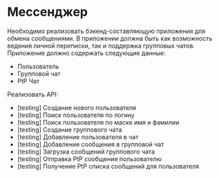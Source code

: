 # Мессенджер
Необходимо реализовать бэкенд-составляющую приложения для обмена сообщениями. В приложении должна быть как возможность ведения личной переписки, так и поддержка групповых чатов.
Приложение должно содержать следующие данные:
* Пользователь
* Групповой чат 
* PtP Чат

Реализовать API:
*	[testing] Создание нового пользователя
*	[testing] Поиск пользователя по логину
*	[testing] Поиск пользователя по маске имя и фамилии
*	[testing] Создание группового чата
*	[testing] Добавление пользователя в чат
*	[testing] Добавление сообщения в групповой чат
*	[testing] Загрузка сообщений группового чата
*	[testing] Отправка PtP сообщения пользователю
*	[testing] Получение PtP списка сообщений для пользователя
